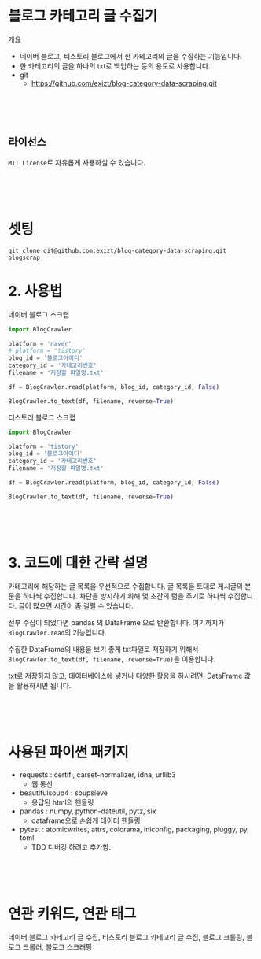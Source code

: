 # 블로그 카테고리 글 수집기

개요
* 네이버 블로그, 티스토리 블로그에서 한 카테고리의 글을 수집하는 기능입니다. 
* 한 카테고리의 글을 하나의 txt로 백업하는 등의 용도로 사용합니다.
* git
  * https://github.com/exizt/blog-category-data-scraping.git

<br><br><br>

## 라이선스
`MIT License`로 자유롭게 사용하실 수 있습니다.

<br><br><br>

# 셋팅
```shell
git clone git@github.com:exizt/blog-category-data-scraping.git blogscrap
```

# 2. 사용법
네이버 블로그 스크랩
```python
import BlogCrawler

platform = 'naver'
# platform = 'tistory'
blog_id = '블로그아이디'
category_id = '카테고리번호'
filename = '저장할 파일명.txt'

df = BlogCrawler.read(platform, blog_id, category_id, False)

BlogCrawler.to_text(df, filename, reverse=True)
```

티스토리 블로그 스크랩
```python
import BlogCrawler

platform = 'tistory'
blog_id = '블로그아이디'
category_id = '카테고리번호'
filename = '저장할 파일명.txt'

df = BlogCrawler.read(platform, blog_id, category_id, False)

BlogCrawler.to_text(df, filename, reverse=True)
```

<br><br><br>

# 3. 코드에 대한 간략 설명
카테고리에 해당하는 글 목록을 우선적으로 수집합니다. 글 목록을 토대로 게시글의 본문을 하나씩 수집합니다.
차단을 방지하기 위해 몇 초간의 텀을 주기로 하나씩 수집합니다. 글이 많으면 시간이 좀 걸릴 수 있습니다. 

전부 수집이 되었다면 pandas 의 DataFrame 으로 반환합니다. 여기까지가 `BlogCrawler.read`의 기능입니다. 

수집한 DataFrame의 내용을 보기 좋게 txt파일로 저장하기 위해서
`BlogCrawler.to_text(df, filename, reverse=True)`을 이용합니다.

txt로 저장하지 않고, 데이터베이스에 넣거나 다양한 활용을 하시려면, DataFrame 값을 활용하시면 됩니다. 

<br><br><br>

# 사용된 파이썬 패키지
- requests : certifi, carset-normalizer, idna, urllib3
  - 웹 통신
- beautifulsoup4 : soupsieve
  - 응답된 html의 핸들링
- pandas : numpy, python-dateutil, pytz, six
  - dataframe으로 손쉽게 데이터 핸들링
- pytest : atomicwrites, attrs, colorama, iniconfig, packaging, pluggy, py, toml
  - TDD 디버깅 하려고 추가함.

<br><br><br>

# 연관 키워드, 연관 태그
네이버 블로그 카테고리 글 수집, 티스토리 블로그 카테고리 글 수집, 블로그 크롤링, 블로그 크롤러, 블로그 스크래핑
